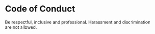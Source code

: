 # Code of Conduct
Be respectful, inclusive and professional. Harassment and discrimination are not allowed.

